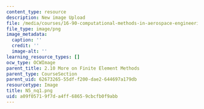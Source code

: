 ```yaml
---
content_type: resource
description: New image Upload
file: /media/courses/16-90-computational-methods-in-aerospace-engineering-spring-2014/a09f05719f7da4ff68659cbcfb0f9abb_N5_nq1.png
file_type: image/png
image_metadata:
  caption: ''
  credit: ''
  image-alt: ''
learning_resource_types: []
ocw_type: OCWImage
parent_title: 2.10 More on Finite Element Methods
parent_type: CourseSection
parent_uid: 62673265-55df-f200-dae2-644697a179db
resourcetype: Image
title: N5_nq1.png
uid: a09f0571-9f7d-a4ff-6865-9cbcfb0f9abb
---
```

